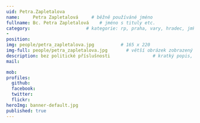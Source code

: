 ```yaml
---
uid: Petra.Zapletalova
name:     Petra Zapletalová     # běžně používáné jméno
fullname: Bc. Petra Zapletalová    # jméno s tituly etc.
category:                     # kategorie: rp, praha, vary, hradec, jmk, senat
- 
position:
img: people/petra_zapletalova.jpg          # 165 x 220
img-full: people/petra_zapletalova.jpg       # větší obrázek zobrazený na podrobném profilu
description: bez politické příslušnosti                # kratký popis, max 160 znaků
mail:

mob:   
profiles: 
  github: 
  facebook:      
  twitter:        
  flickr:       
heroImg: banner-default.jpg
published: true
---
```

